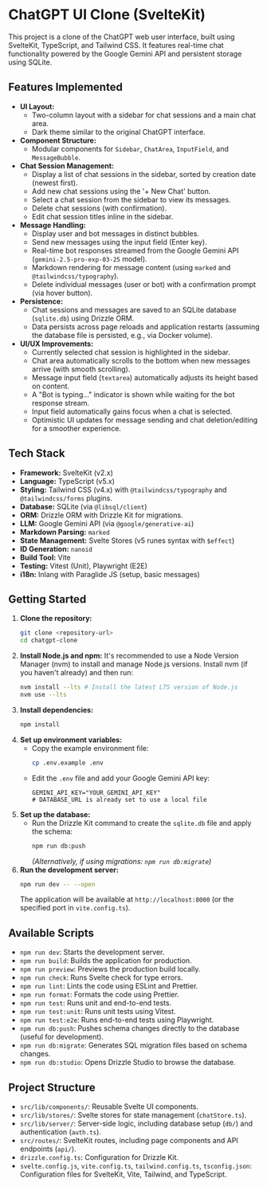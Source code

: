 # ChatGPT UI Clone (SvelteKit)

This project is a clone of the ChatGPT web user interface, built using SvelteKit, TypeScript, and Tailwind CSS. It features real-time chat functionality powered by the Google Gemini API and persistent storage using SQLite.

## Features Implemented

*   **UI Layout:**
    *   Two-column layout with a sidebar for chat sessions and a main chat area.
    *   Dark theme similar to the original ChatGPT interface.
*   **Component Structure:**
    *   Modular components for `Sidebar`, `ChatArea`, `InputField`, and `MessageBubble`.
*   **Chat Session Management:**
    *   Display a list of chat sessions in the sidebar, sorted by creation date (newest first).
    *   Add new chat sessions using the '+ New Chat' button.
    *   Select a chat session from the sidebar to view its messages.
    *   Delete chat sessions (with confirmation).
    *   Edit chat session titles inline in the sidebar.
*   **Message Handling:**
    *   Display user and bot messages in distinct bubbles.
    *   Send new messages using the input field (Enter key).
    *   Real-time bot responses streamed from the Google Gemini API (`gemini-2.5-pro-exp-03-25` model).
    *   Markdown rendering for message content (using `marked` and `@tailwindcss/typography`).
    *   Delete individual messages (user or bot) with a confirmation prompt (via hover button).
*   **Persistence:**
    *   Chat sessions and messages are saved to an SQLite database (`sqlite.db`) using Drizzle ORM.
    *   Data persists across page reloads and application restarts (assuming the database file is persisted, e.g., via Docker volume).
*   **UI/UX Improvements:**
    *   Currently selected chat session is highlighted in the sidebar.
    *   Chat area automatically scrolls to the bottom when new messages arrive (with smooth scrolling).
    *   Message input field (`textarea`) automatically adjusts its height based on content.
    *   A "Bot is typing..." indicator is shown while waiting for the bot response stream.
    *   Input field automatically gains focus when a chat is selected.
    *   Optimistic UI updates for message sending and chat deletion/editing for a smoother experience.

## Tech Stack

*   **Framework:** SvelteKit (v2.x)
*   **Language:** TypeScript (v5.x)
*   **Styling:** Tailwind CSS (v4.x) with `@tailwindcss/typography` and `@tailwindcss/forms` plugins.
*   **Database:** SQLite (via `@libsql/client`)
*   **ORM:** Drizzle ORM with Drizzle Kit for migrations.
*   **LLM:** Google Gemini API (via `@google/generative-ai`)
*   **Markdown Parsing:** `marked`
*   **State Management:** Svelte Stores (v5 runes syntax with `$effect`)
*   **ID Generation:** `nanoid`
*   **Build Tool:** Vite
*   **Testing:** Vitest (Unit), Playwright (E2E)
*   **i18n:** Inlang with Paraglide JS (setup, basic messages)

## Getting Started

1.  **Clone the repository:**
    ```bash
    git clone <repository-url>
    cd chatgpt-clone
    ```
2.  **Install Node.js and npm:**
    It's recommended to use a Node Version Manager (nvm) to install and manage Node.js versions. Install nvm (if you haven't already) and then run:
    ```bash
    nvm install --lts # Install the latest LTS version of Node.js
    nvm use --lts
    ```
3.  **Install dependencies:**
    ```bash
    npm install
    ```
4.  **Set up environment variables:**
    *   Copy the example environment file:
        ```bash
        cp .env.example .env
        ```
    *   Edit the `.env` file and add your Google Gemini API key:
        ```
        GEMINI_API_KEY="YOUR_GEMINI_API_KEY"
        # DATABASE_URL is already set to use a local file
        ```
5.  **Set up the database:**
    *   Run the Drizzle Kit command to create the `sqlite.db` file and apply the schema:
        ```bash
        npm run db:push
        ```
        *(Alternatively, if using migrations: `npm run db:migrate`)*
6.  **Run the development server:**
    ```bash
    npm run dev -- --open
    ```
    The application will be available at `http://localhost:8000` (or the specified port in `vite.config.ts`).

## Available Scripts

*   `npm run dev`: Starts the development server.
*   `npm run build`: Builds the application for production.
*   `npm run preview`: Previews the production build locally.
*   `npm run check`: Runs Svelte check for type errors.
*   `npm run lint`: Lints the code using ESLint and Prettier.
*   `npm run format`: Formats the code using Prettier.
*   `npm run test`: Runs unit and end-to-end tests.
*   `npm run test:unit`: Runs unit tests using Vitest.
*   `npm run test:e2e`: Runs end-to-end tests using Playwright.
*   `npm run db:push`: Pushes schema changes directly to the database (useful for development).
*   `npm run db:migrate`: Generates SQL migration files based on schema changes.
*   `npm run db:studio`: Opens Drizzle Studio to browse the database.

## Project Structure

*   `src/lib/components/`: Reusable Svelte UI components.
*   `src/lib/stores/`: Svelte stores for state management (`chatStore.ts`).
*   `src/lib/server/`: Server-side logic, including database setup (`db/`) and authentication (`auth.ts`).
*   `src/routes/`: SvelteKit routes, including page components and API endpoints (`api/`).
*   `drizzle.config.ts`: Configuration for Drizzle Kit.
*   `svelte.config.js`, `vite.config.ts`, `tailwind.config.ts`, `tsconfig.json`: Configuration files for SvelteKit, Vite, Tailwind, and TypeScript.
